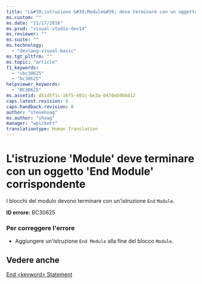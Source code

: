 ```yaml
---
title: "L&#39;istruzione &#39;Module&#39; deve terminare con un oggetto &#39;End Module&#39; corrispondente | Microsoft Docs"
ms.custom: ""
ms.date: "11/17/2016"
ms.prod: "visual-studio-dev14"
ms.reviewer: ""
ms.suite: ""
ms.technology: 
  - "devlang-visual-basic"
ms.tgt_pltfrm: ""
ms.topic: "article"
f1_keywords: 
  - "vbc30625"
  - "bc30625"
helpviewer_keywords: 
  - "BC30625"
ms.assetid: d51d5f1c-16f5-401c-be3a-0470eb9bb812
caps.latest.revision: 8
caps.handback.revision: 8
author: "stevehoag"
ms.author: "shoag"
manager: "wpickett"
translationtype: Human Translation
---
```

# L&#39;istruzione &#39;Module&#39; deve terminare con un oggetto &#39;End Module&#39; corrispondente
I blocchi del modulo devono terminare con un'istruzione `End` `Module`.  
  
 **ID errore:** BC30625  
  
### Per correggere l'errore  
  
-   Aggiungere un'istruzione `End Module` alla fine del blocco `Module`.  
  
## Vedere anche  
 [End \<keyword\> Statement](../../visual-basic/language-reference/statements/end-keyword-statement.md)